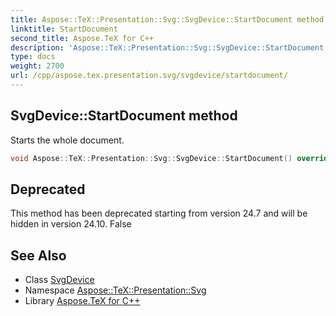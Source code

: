 ```yaml
---
title: Aspose::TeX::Presentation::Svg::SvgDevice::StartDocument method
linktitle: StartDocument
second_title: Aspose.TeX for C++
description: 'Aspose::TeX::Presentation::Svg::SvgDevice::StartDocument method. Starts the whole document in C++.'
type: docs
weight: 2700
url: /cpp/aspose.tex.presentation.svg/svgdevice/startdocument/
---
```

## SvgDevice::StartDocument method


Starts the whole document.

```cpp
void Aspose::TeX::Presentation::Svg::SvgDevice::StartDocument() override
```


## Deprecated
This method has been deprecated starting from version 24.7 and will be hidden in version 24.10. False 

## See Also

* Class [SvgDevice](../)
* Namespace [Aspose::TeX::Presentation::Svg](../../)
* Library [Aspose.TeX for C++](../../../)
